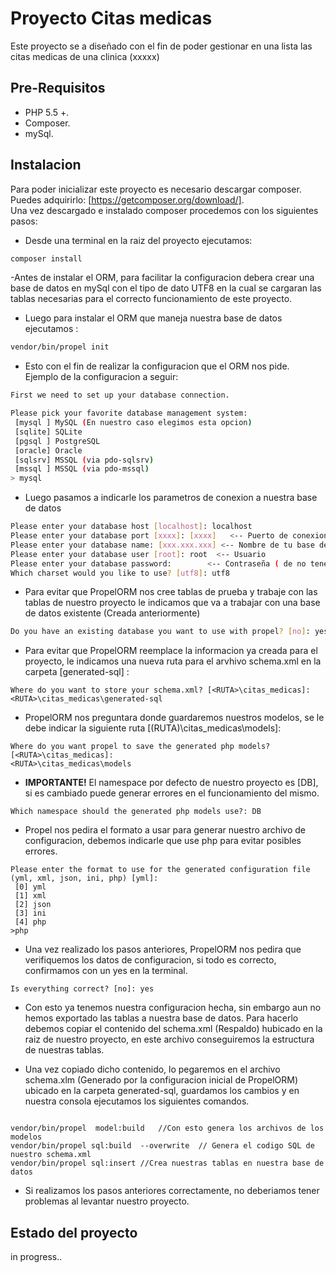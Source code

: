 
# Proyecto Citas medicas

Este proyecto se a diseñado con el fin de poder gestionar en una lista las citas medicas de una clinica (xxxxx)

  

## Pre-Requisitos

 - PHP 5.5 +. 
 - Composer. 
 - mySql.
  

## Instalacion
  

 Para poder inicializar este proyecto es necesario descargar composer.  
 Puedes adquirirlo: [https://getcomposer.org/download/].  
 Una vez descargado e instalado composer procedemos con los siguientes
  pasos:  
  
  - Desde una terminal en la raiz del proyecto ejecutamos: 
 ```bash 
 composer install 
``` 

-Antes de instalar el ORM, para facilitar la configuracion debera crear una base de datos en mySql con el tipo de dato UTF8 en la cual se cargaran las tablas necesarias para el correcto funcionamiento de este proyecto.
 
  -  Luego para instalar el ORM que maneja nuestra base de datos
   ejecutamos : 
 ```bash
vendor/bin/propel init
```
- Esto con el fin de realizar la configuracion que el ORM nos pide.  
Ejemplo de la configuracion a seguir:
 ```bash
First we need to set up your database connection.

Please pick your favorite database management system:
  [mysql ] MySQL (En nuestro caso elegimos esta opcion)
  [sqlite] SQLite
  [pgsql ] PostgreSQL
  [oracle] Oracle
  [sqlsrv] MSSQL (via pdo-sqlsrv)
  [mssql ] MSSQL (via pdo-mssql)
 > mysql
```
- Luego pasamos a indicarle los parametros de conexion a nuestra base de datos
``` bash
Please enter your database host [localhost]: localhost 
Please enter your database port [xxxx]: [xxxx]   <-- Puerto de conexion
Please enter your database name: [xxx.xxx.xxx] <-- Nombre de tu base de datos
Please enter your database user [root]: root  <-- Usuario
Please enter your database password: 		<-- Contraseña ( de no tener dejarlo el campo vacio)
Which charset would you like to use? [utf8]: utf8
```
- Para evitar que PropelORM nos cree tablas de prueba y trabaje con las tablas de nuestro proyecto le indicamos que va a trabajar con una base de datos existente (Creada anteriormente)
```bash
Do you have an existing database you want to use with propel? [no]: yes
```
- Para evitar que PropelORM  reemplace la informacion ya creada para el proyecto, le indicamos una nueva ruta para el arvhivo schema.xml en la carpeta [generated-sql] :
```
Where do you want to store your schema.xml? [<RUTA>\citas_medicas]: 
<RUTA>\citas_medicas\generated-sql
```
- PropelORM nos preguntara donde guardaremos nuestros modelos, se le debe indicar la siguiente ruta [(RUTA)\citas_medicas\models]:
```
Where do you want propel to save the generated php models? [<RUTA>\citas_medicas]:  
<RUTA>\citas_medicas\models
```
- **IMPORTANTE!** El namespace por defecto de nuestro proyecto es [DB], si es cambiado puede generar errores en el funcionamiento del mismo.
 ```
 Which namespace should the generated php models use?: DB
 ```
 - Propel nos pedira el formato a usar para generar nuestro archivo de configuracion, debemos indicarle que use php para evitar posibles errores.
 ```
 Please enter the format to use for the generated configuration file (yml, xml, json, ini, php) [yml]:
  [0] yml
  [1] xml
  [2] json
  [3] ini
  [4] php
 >php
 ```
 - Una vez realizado los pasos anteriores, PropelORM nos pedira que verifiquemos los datos de configuracion, si todo es correcto, confirmamos con un yes en la terminal.
 ```
 Is everything correct? [no]: yes
 ```
 - Con esto ya tenemos nuestra configuracion hecha, sin embargo aun no hemos exportado las tablas a nuestra base de datos. Para hacerlo debemos copiar el contenido del schema.xml (Respaldo) hubicado en la raiz de nuestro proyecto, en este archivo conseguiremos la estructura de nuestras tablas.  
 
 - Una vez copiado dicho contenido, lo pegaremos en el archivo schema.xlm (Generado por la configuracion inicial de PropelORM) ubicado en la carpeta generated-sql, guardamos los cambios y en nuestra consola ejecutamos los siguientes comandos.
 ```

 vendor/bin/propel  model:build   //Con esto genera los archivos de los modelos
 vendor/bin/propel sql:build  --overwrite  // Genera el codigo SQL de nuestro schema.xml
 vendor/bin/propel sql:insert //Crea nuestras tablas en nuestra base de datos
 ```

- Si  realizamos los pasos anteriores correctamente, no deberiamos tener problemas al levantar nuestro proyecto.

## Estado del proyecto
in progress.. 
